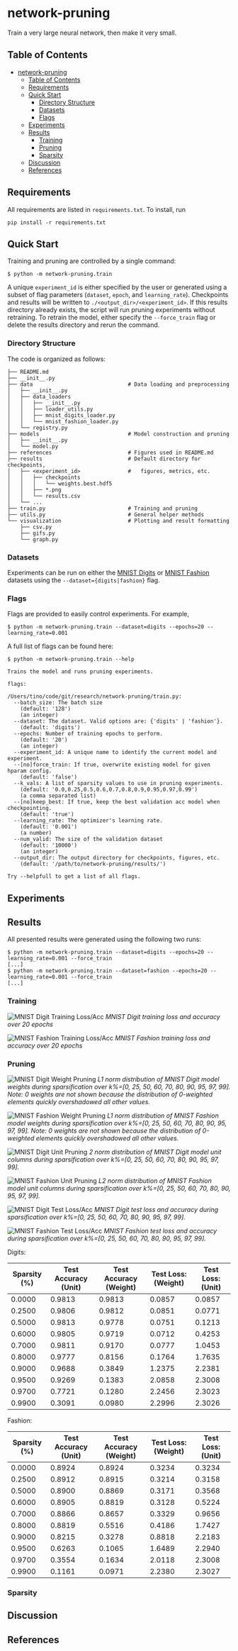 # network-pruning
Train a very large neural network, then make it very small.

## Table of Contents
- [network-pruning](#network-pruning)
  - [Table of Contents](#table-of-contents)
  - [Requirements](#requirements)
  - [Quick Start](#quick-start)
    - [Directory Structure](#directory-structure)
    - [Datasets](#datasets)
    - [Flags](#flags)
  - [Experiments](#experiments)
  - [Results](#results)
    - [Training](#training)
    - [Pruning](#pruning)
    - [Sparsity](#sparsity)
  - [Discussion](#discussion)
  - [References](#references)

## Requirements

All requirements are listed in `requirements.txt`. To install, run

```[bash]
pip install -r requirements.txt
```

## Quick Start

Training and pruning are controlled by a single command:

```[bash]
$ python -m network-pruning.train
```

A unique `experiment_id` is either specified by the user or generated using a subset of flag parameters (`dataset`, `epoch`, and `learning_rate`). Checkpoints and results will be written to `./<output_dir>/<experiment_id>`. If this results directory already exists, the script will run pruning experiments without retraining. To retrain the model, either specify the `--force_train` flag or delete the results directory and rerun the command.

### Directory Structure

The code is organized as follows:

```[txt]
├── README.md
├── __init__.py
├── data                              # Data loading and preprocessing
│   ├── __init__.py
│   ├── data_loaders
│   │   ├── __init__.py
│   │   ├── loader_utils.py
│   │   ├── mnist_digits_loader.py
│   │   └── mnist_fashion_loader.py
│   └── registry.py
├── models                            # Model construction and pruning
│   ├── __init__.py
│   └── model.py
├── references                        # Figures used in README.md
├── results                           # Default directory for checkpoints,
│   ├── <experiment_id>               #   figures, metrics, etc.
│   │   ├── checkpoints
│   │   │   └── weights.best.hdf5
│   │   ├── *.png
│   │   └── results.csv
│   └── ...
├── train.py                          # Training and pruning
├── utils.py                          # General helper methods
└── visualization                     # Plotting and result formatting
    ├── csv.py
    ├── gifs.py
    └── graph.py
```

### Datasets

Experiments can be run on either the [MNIST Digits](http://yann.lecun.com/exdb/mnist/) or [MNIST Fashion](https://github.com/zalandoresearch/fashion-mnist) datasets using the `--dataset={digits|fashion}` flag.

### Flags

Flags are provided to easily control experiments. For example,

```[bash]
$ python -m network-pruning.train --dataset=digits --epochs=20 --learning_rate=0.001
```

A full list of flags can be found here:
```[bash]
$ python -m network-pruning.train --help

Trains the model and runs pruning experiments.

flags:

/Users/tino/code/git/research/network-pruning/train.py:
  --batch_size: The batch size
    (default: '128')
    (an integer)
  --dataset: The dataset. Valid options are: {'digits' | 'fashion'}.
    (default: 'digits')
  --epochs: Number of training epochs to perform.
    (default: '20')
    (an integer)
  --experiment_id: A unique name to identify the current model and experiment.
  --[no]force_train: If true, overwrite existing model for given hparam config.
    (default: 'false')
  --k_vals: A list of sparsity values to use in pruning experiments.
    (default: '0.0,0.25,0.5,0.6,0.7,0.8,0.9,0.95,0.97,0.99')
    (a comma separated list)
  --[no]keep_best: If true, keep the best validation acc model when checkpointing.
    (default: 'true')
  --learning_rate: The optimizer's learning rate.
    (default: '0.001')
    (a number)
  --num_valid: The size of the validation dataset
    (default: '10000')
    (an integer)
  --output_dir: The output directory for checkpoints, figures, etc.
    (default: '/path/to/network-pruning/results/')

Try --helpfull to get a list of all flags.
```

## Experiments

## Results

All presented results were generated using the following two runs:

```[bash]
$ python -m network-pruning.train --dataset=digits --epochs=20 --learning_rate=0.001 --force_train
[...]
$ python -m network-pruning.train --dataset=fashion --epochs=20 --learning_rate=0.001 --force_train
[...]
```

### Training

![MNIST Digit Training Loss/Acc](./references/digits/loss_accuracy.png)
*MNIST Digit training loss and accuracy over 20 epochs*

![MNIST Fashion Training Loss/Acc](./references/fashion/loss_accuracy.png)
*MNIST Fashion training loss and accuracy over 20 epochs*

### Pruning

![MNIST Digit Weight Pruning](./references/digits/pruned_weights.gif)
*L1 norm distribution of MNIST Digit model weights during sparsification over k%=[0, 25, 50, 60, 70, 80, 90, 95, 97, 99]. Note: 0 weights are not shown because the distribution of 0-weighted elements quickly overshadowed all other values.*

![MNIST Fashion Weight Pruning](./references/fashion/pruned_weights.gif)
*L1 norm distribution of MNIST Fashion model weights during sparsification over k%=[0, 25, 50, 60, 70, 80, 90, 95, 97, 99]. Note: 0 weights are not shown because the distribution of 0-weighted elements quickly overshadowed all other values.*

![MNIST Digit Unit Pruning](./references/digits/pruned_units.gif)
*2 norm distribution of MNIST Digit model unit columns during sparsification over k%=[0, 25, 50, 60, 70, 80, 90, 95, 97, 99].*

![MNIST Fashion Unit Pruning](./references/fashion/pruned_units.gif)
*L2 norm distribution of MNIST Fashion model unit columns during sparsification over k%=[0, 25, 50, 60, 70, 80, 90, 95, 97, 99].*

![MNIST Digit Test Loss/Acc](./references/digits/pruned_loss_accuracy.png)
*MNIST Digit test loss and accuracy during sparsification over k%=[0, 25, 50, 60, 70, 80, 90, 95, 97, 99].*

![MNIST Fashion Test Loss/Acc](./references/fashion/pruned_loss_accuracy.png)
*MNIST Fashion test loss and accuracy during sparsification over k%=[0, 25, 50, 60, 70, 80, 90, 95, 97, 99].*

Digits:

Sparsity (%)  |  Test Accuracy (Unit)  |  Test Accuracy (Weight)  |  Test Loss: (Weight)  |  Test Loss: (Unit)
--------------|--------------------------------|----------------------------------|-------------------------------|---------------------------
0.0000        |  0.9813                        |  0.9813                          |  0.0857                       |  0.0857
0.2500        |  0.9806                        |  0.9812                          |  0.0851                       |  0.0771
0.5000        |  0.9813                        |  0.9778                          |  0.0751                       |  0.1213
0.6000        |  0.9805                        |  0.9719                          |  0.0712                       |  0.4253
0.7000        |  0.9811                        |  0.9170                          |  0.0777                       |  1.0453
0.8000        |  0.9777                        |  0.8156                          |  0.1764                       |  1.7635
0.9000        |  0.9688                        |  0.3849                          |  1.2375                       |  2.2381
0.9500        |  0.9269                        |  0.1383                          |  2.0858                       |  2.3008
0.9700        |  0.7721                        |  0.1280                          |  2.2456                       |  2.3023
0.9900        |  0.3091                        |  0.0980                          |  2.2996           |   2.3026

Fashion:

Sparsity (%)  |  Test Accuracy (Unit)  |  Test Accuracy (Weight)  |  Test Loss: (Weight)  |  Test Loss: (Unit)
--------------|--------------------------------|----------------------------------|-------------------------------|---------------------------
0.0000        |  0.8924                        |  0.8924                          |  0.3234                       |  0.3234
0.2500        |  0.8912                        |  0.8915                          |  0.3214                       |  0.3158
0.5000        |  0.8900                        |  0.8869                          |  0.3171                       |  0.3568
0.6000        |  0.8905                        |  0.8819                          |  0.3128                       |  0.5224
0.7000        |  0.8866                        |  0.8657                          |  0.3329                       |  0.9656
0.8000        |  0.8819                        |  0.5516                          |  0.4186                       |  1.7427
0.9000        |  0.8215                        |  0.3278                          |  0.8818                       |  2.2183
0.9500        |  0.6263                        |  0.1065                          |  1.6489                       |  2.2940
0.9700        |  0.3554                        |  0.1634                          |  2.0118                       |  2.3008
0.9900        |  0.1161                        |  0.0971                          |  2.2380                       |  2.3027

### Sparsity

## Discussion

## References
